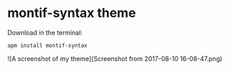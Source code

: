 # montif-syntax theme

Download in the terminal:

```apm install montif-syntax```

![A screenshot of my theme](Screenshot from 2017-08-10 16-08-47.png)
